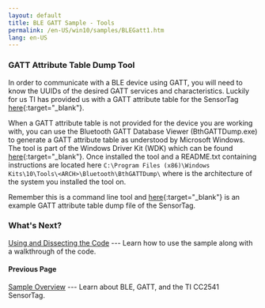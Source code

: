 ```yaml
---
layout: default
title: BLE GATT Sample - Tools
permalink: /en-US/win10/samples/BLEGatt1.htm
lang: en-US
---
```


### GATT Attribute Table Dump Tool
In order to communicate with a BLE device using GATT, you will need to know the UUIDs of the desired GATT services and characteristics. Luckily for us TI has provided us with a GATT attribute table for the SensorTag [here](http://processors.wiki.ti.com/images/a/a8/BLE_SensorTag_GATT_Server.pdf){:target="_blank"}. 

When a GATT attribute table is not provided for the device you are working with, you can use the Bluetooth GATT Database Viewer (BthGATTDump.exe) to generate a GATT attribute table as understood by Microsoft Windows. The tool is part of the Windows Driver Kit (WDK) which can be found [here](https://msdn.microsoft.com/en-us/library/windows/hardware/ff557573(v=vs.85).aspx){:target="_blank"}. Once installed the tool and a README.txt containing instructions are located here `C:\Program Files (x86)\Windows Kits\10\Tools\<ARCH>\Bluetooth\BthGATTDump\` where <ARCH> is the architecture of the system you installed the tool on.

Remember this is a command line tool and [here]({{site.baseurl}}/{{page.lang}}/win10/samples/BLEGattDump.htm){:target="_blank"} is an example GATT attribute table dump file of the SensorTag.

### What's Next?
[Using and Dissecting the Code]({{site.baseurl}}/{{page.lang}}/win10/samples/BLEGatt2.htm) --- Learn how to use the sample along with a walkthrough of the code.

#### Previous Page
[Sample Overview]({{site.baseurl}}/{{page.lang}}/win10/samples/BLEGatt.htm) --- Learn about BLE, GATT, and the TI CC2541 SensorTag.
